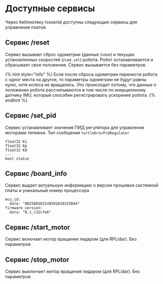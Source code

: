 # Доступные cервисы

Через библиотеку rosserial доступны следующие сервисы для управления платой.

## Сервис /reset

Сервис вызывает сброс одометрии \(данные /`odom`\) и текущих установленных скоростей \(/`cmd_vel`\) робота. Робот останавливается и сбрасывает свое положение. Сервис вызывается без параметров.

{% hint style="info" %}
Если после сброса одометрии перенести робота с одног места на другое, то параметры одометрии не будут равны нулю, хотя колеса не вращались. Это происходит потому, что данные о положении робота рассчитываются в том числе по инерционному датчику IMU, который способен регистрировать ускорение робота.
{% endhint %}

## Сервис /set\_pid

Сервис устанавливает значения ПИД регулятора для управления моторами тележки. Тип сообщения `turtlebro/PidRegulator`

```text
float32 Ki
float32 Kp
float32 Kd
---
bool status
```

## Сервис /board\_info

Сервис выдает актуальную информацию о версии прошивки системной платы и уникальный номер процессора

```text
mcu_id:
  data: "0025001D3148501020333044"
firmware_version:
  data: "0.1_c32cfe6"
```

## Сервис /start\_motor

Сервис включает мотор вращения лидаром \(для RPLidar\). Без параметров

## Сервис /stop\_motor

Сервис выключает мотор вращения лидаром \(для RPLidar\). Без параметров

